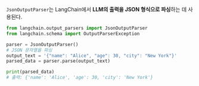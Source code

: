 `JsonOutputParser`는 LangChain에서 **LLM의 출력을 JSON 형식으로 파싱**하는 데 사용된다.

```python
from langchain.output_parsers import JsonOutputParser 
from langchain.schema import OutputParserException 

parser = JsonOutputParser() 
# JSON 문자열을 파싱 
output_text = '{"name": "Alice", "age": 30, "city": "New York"}' 
parsed_data = parser.parse(output_text) 

print(parsed_data) 
# 출력: {'name': 'Alice', 'age': 30, 'city': 'New York'}
```
